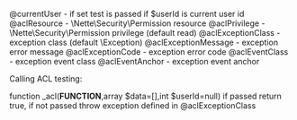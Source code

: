 @currentUser - if set test is passed if $userId is current user id
@aclResource - \Nette\Security\Permission resource
@aclPrivilege - \Nette\Security\Permission privilege (default read)
@aclExceptionClass - exception class (default \Exception)
@aclExceptionMessage - exception error message
@aclExceptionCode - exception error code
@aclEventClass - exception event class
@aclEventAnchor - exception event anchor

Calling ACL testing:

function _acl(__FUNCTION__,array $data=[],int $userId=null)
if passed return true, if not passed throw exception defined in @aclExceptionClass

